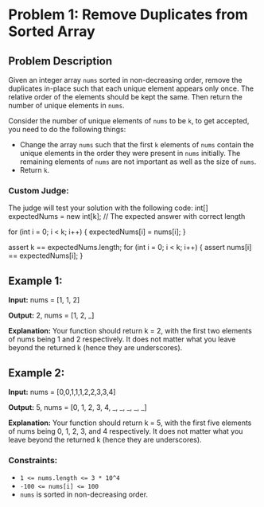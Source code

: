 # Problem 1: Remove Duplicates from Sorted Array

## Problem Description

Given an integer array `nums` sorted in non-decreasing order, remove the duplicates in-place such that each unique element appears only once. The relative order of the elements should be kept the same. Then return the number of unique elements in `nums`.

Consider the number of unique elements of `nums` to be `k`, to get accepted, you need to do the following things:

- Change the array `nums` such that the first `k` elements of `nums` contain the unique elements in the order they were present in `nums` initially. The remaining elements of `nums` are not important as well as the size of `nums`.
- Return `k`.

### Custom Judge:

The judge will test your solution with the following code:
int[] expectedNums = new int[k]; // The expected answer with correct length

for (int i = 0; i < k; i++) {
    expectedNums[i] = nums[i];
}

assert k == expectedNums.length;
for (int i = 0; i < k; i++) {
    assert nums[i] == expectedNums[i];
}

## Example 1:

**Input:** 
nums = [1, 1, 2]

**Output:** 
2, nums = [1, 2, _]

**Explanation:** 
Your function should return k = 2, with the first two elements of nums being 1 and 2 respectively. 
It does not matter what you leave beyond the returned k (hence they are underscores).

## Example 2:

**Input:** 
nums = [0,0,1,1,1,2,2,3,3,4]

**Output:** 
5, nums = [0, 1, 2, 3, 4, _, _, _, _, _]

**Explanation:** 
Your function should return k = 5, with the first five elements of nums being 0, 1, 2, 3, and 4 respectively. 
It does not matter what you leave beyond the returned k (hence they are underscores).

### Constraints:
- `1 <= nums.length <= 3 * 10^4`
- `-100 <= nums[i] <= 100`
- `nums` is sorted in non-decreasing order.

